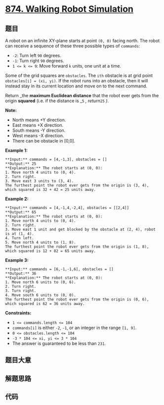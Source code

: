 # [874. Walking Robot Simulation](https://leetcode.com/problems/walking-robot-simulation)

## 题目

A robot on an infinite XY-plane starts at point `(0, 0)` facing north. The
robot can receive a sequence of these three possible types of `commands`:

  * `-2`: Turn left `90` degrees.
  * `-1`: Turn right `90` degrees.
  * `1 <= k <= 9`: Move forward `k` units, one unit at a time.

Some of the grid squares are `obstacles`. The `ith` obstacle is at grid point
`obstacles[i] = (xi, yi)`. If the robot runs into an obstacle, then it will
instead stay in its current location and move on to the next command.

Return _the **maximum Euclidean distance** that the robot ever gets from the
origin **squared** (i.e. if the distance is _`5` _, return_`25` _)_.

**Note:**

  * North means +Y direction.
  * East means +X direction.
  * South means -Y direction.
  * West means -X direction.
  * There can be obstacle in [0,0].



**Example 1:**

    
    
    **Input:** commands = [4,-1,3], obstacles = []
    **Output:** 25
    **Explanation:** The robot starts at (0, 0):
    1. Move north 4 units to (0, 4).
    2. Turn right.
    3. Move east 3 units to (3, 4).
    The furthest point the robot ever gets from the origin is (3, 4), which squared is 32 + 42 = 25 units away.
    

**Example 2:**

    
    
    **Input:** commands = [4,-1,4,-2,4], obstacles = [[2,4]]
    **Output:** 65
    **Explanation:** The robot starts at (0, 0):
    1. Move north 4 units to (0, 4).
    2. Turn right.
    3. Move east 1 unit and get blocked by the obstacle at (2, 4), robot is at (1, 4).
    4. Turn left.
    5. Move north 4 units to (1, 8).
    The furthest point the robot ever gets from the origin is (1, 8), which squared is 12 + 82 = 65 units away.
    

**Example 3:**

    
    
    **Input:** commands = [6,-1,-1,6], obstacles = []
    **Output:** 36
    **Explanation:** The robot starts at (0, 0):
    1. Move north 6 units to (0, 6).
    2. Turn right.
    3. Turn right.
    4. Move south 6 units to (0, 0).
    The furthest point the robot ever gets from the origin is (0, 6), which squared is 62 = 36 units away.
    



**Constraints:**

  * `1 <= commands.length <= 104`
  * `commands[i]` is either `-2`, `-1`, or an integer in the range `[1, 9]`.
  * `0 <= obstacles.length <= 104`
  * `-3 * 104 <= xi, yi <= 3 * 104`
  * The answer is guaranteed to be less than `231`.


## 题目大意

## 解题思路

## 代码

```javascript

```
